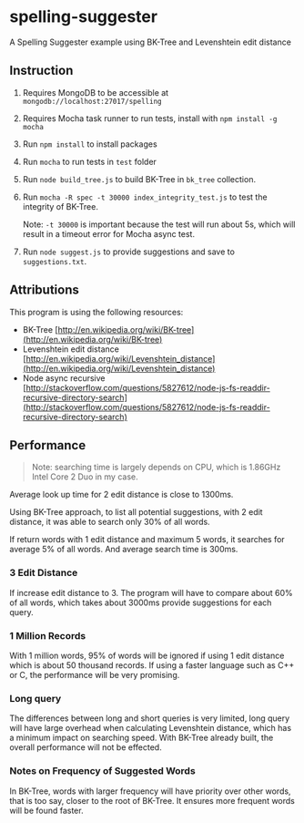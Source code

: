 # spelling-suggester

A Spelling Suggester example using BK-Tree and Levenshtein edit distance

## Instruction

1. Requires MongoDB to be accessible at `mongodb://localhost:27017/spelling`
2. Requires Mocha task runner to run tests, install with `npm install -g mocha`
3. Run `npm install` to install packages
4. Run `mocha` to run tests in `test` folder
5. Run `node build_tree.js` to build BK-Tree in `bk_tree` collection.
6. Run `mocha -R spec -t 30000 index_integrity_test.js` to test the integrity of BK-Tree. 

	Note: `-t 30000` is important because the test will run about 5s, which will result in a timeout error for Mocha async test.
	
7. Run `node suggest.js` to provide suggestions and save to `suggestions.txt`.

## Attributions

This program is using the following resources:

* BK-Tree [http://en.wikipedia.org/wiki/BK-tree](http://en.wikipedia.org/wiki/BK-tree)
* Levenshtein edit distance [http://en.wikipedia.org/wiki/Levenshtein_distance](http://en.wikipedia.org/wiki/Levenshtein_distance)
* Node async recursive [http://stackoverflow.com/questions/5827612/node-js-fs-readdir-recursive-directory-search](http://stackoverflow.com/questions/5827612/node-js-fs-readdir-recursive-directory-search)

## Performance

> Note: searching time is largely depends on CPU, which is 1.86GHz Intel Core 2 Duo in my case.

Average look up time for 2 edit distance is close to 1300ms.

Using BK-Tree approach, to list all potential suggestions, with 2 edit distance, it was able to search only 30% of all words.

If return words with 1 edit distance and maximum 5 words, it searches for average 5% of all words. And average search time is 300ms. 

### 3 Edit Distance

If increase edit distance to 3. The program will have to compare about 60% of all words, which takes about 3000ms provide suggestions for each query.

### 1 Million Records

With 1 million words, 95% of words will be ignored if using 1 edit distance which is about 50 thousand records. If using a faster language such as C++ or C, the performance will be very promising.

### Long query

The differences between long and short queries is very limited, long query will have large overhead when calculating Levenshtein distance, which has a minimum impact on searching speed. With BK-Tree already built, the overall performance will not be effected.

### Notes on Frequency of Suggested Words

In BK-Tree, words with larger frequency will have priority over other words, that is too say, closer to the root of BK-Tree. It ensures more frequent words will be found faster.